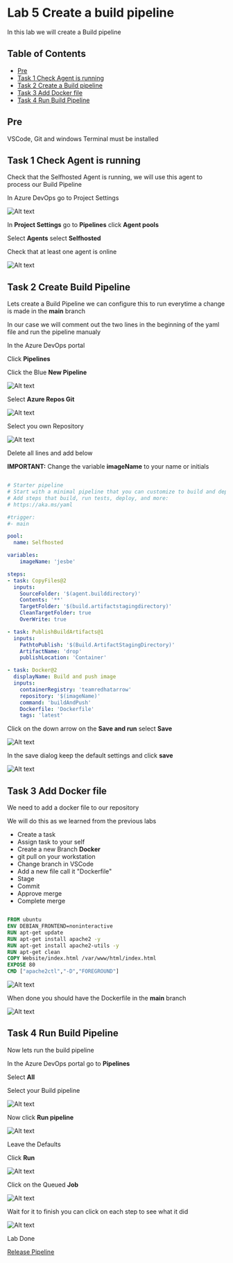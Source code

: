 # Lab 5 Create a build pipeline

In this lab we will create a Build pipeline

## Table of Contents

- [Pre](#pre)
- [Task 1 Check Agent is running](#task-1-check-agent-is-running)
- [Task 2 Create a Build pipeline](#task-2-create-a-build-pipeline)
- [Task 3 Add Docker file](#task-3-add-docker-file)
- [Task 4 Run Build Pipeline](#task-3-run-build-pipeline)

## Pre

VSCode, Git and windows Terminal must be installed

## Task 1 Check Agent is running

Check that the Selfhosted Agent is running, we will use this agent to process our Build Pipeline

In Azure DevOps go to Project Settings

![Alt text](pics/001_project_settings.png?raw=true "project settings")

In **Project Settings** go to **Pipelines** click **Agent pools**

Select **Agents** select **Selfhosted**

Check that at least one agent is online

![Alt text](pics/002_agent_online.png?raw=true "agent online")

## Task 2 Create Build Pipeline

Lets create a Build Pipeline we can configure this to run everytime a change is made in the **main** branch

In our case we will comment out the two lines in the beginning of the yaml file and run the pipeline manualy

In the Azure DevOps portal

Click **Pipelines**

Click the Blue **New Pipeline**

![Alt text](pics/003_new_pipeline.png?raw=true "new pipeline")

Select **Azure Repos Git**

![Alt text](pics/004_select_azure_repo_git.png?raw=true "Azure Repos Git")

Select you own Repository

![Alt text](pics/005_select_repo.png?raw=true "Select Repo")

Delete all lines and add below

**IMPORTANT:** Change the variable **imageName** to your name or initials

```yaml

# Starter pipeline
# Start with a minimal pipeline that you can customize to build and deploy your code.
# Add steps that build, run tests, deploy, and more:
# https://aka.ms/yaml

#trigger:
#- main

pool:
  name: Selfhosted

variables:
    imageName: 'jesbe'

steps:
- task: CopyFiles@2
  inputs:
    SourceFolder: '$(agent.builddirectory)'
    Contents: '**'
    TargetFolder: '$(build.artifactstagingdirectory)'
    CleanTargetFolder: true
    OverWrite: true

- task: PublishBuildArtifacts@1
  inputs:
    PathtoPublish: '$(Build.ArtifactStagingDirectory)'
    ArtifactName: 'drop'
    publishLocation: 'Container'

- task: Docker@2
  displayName: Build and push image
  inputs:
    containerRegistry: 'teamredhatarrow'
    repository: '$(imageName)'
    command: 'buildAndPush'
    Dockerfile: 'Dockerfile'
    tags: 'latest'

```

Click on the down arrow on the **Save and run** select **Save**

![Alt text](pics/006_add_yaml.png?raw=true "add yaml")

In the save dialog keep the default settings and click **save**

![Alt text](pics/007_commit_pipeline.png?raw=true "commit pipeline")

## Task 3 Add Docker file

We need to add a docker file to our repository

We will do this as we learned from the previous labs

- Create a task
- Assign task to your self
- Create a new Branch **Docker**
- git pull on your workstation
- Change branch in VSCode
- Add a new file call it "Dockerfile"
- Stage
- Commit
- Approve merge
- Complete merge

```Dockerfile

FROM ubuntu
ENV DEBIAN_FRONTEND=noninteractive
RUN apt-get update
RUN apt-get install apache2 -y
RUN apt-get install apache2-utils -y
RUN apt-get clean
COPY Website/index.html /var/www/html/index.html
EXPOSE 80
CMD ["apache2ctl","-D","FOREGROUND"]

```

![Alt text](pics/003_vscode_dockerfile.png?raw=true "vscode dockerfile")

When done you should have the Dockerfile in the **main** branch

![Alt text](pics/004_main_branch_dockerfile.png?raw=true "vscode dockerfile")

## Task 4 Run Build Pipeline

Now lets run the build pipeline

In the Azure DevOps portal go to **Pipelines**

Select **All**

Select your Build pipeline

![Alt text](pics/005_select_pipeline.png?raw=true "select pipeline")

Now click **Run pipeline**

![Alt text](pics/006_run_pipeline.png?raw=true "run pipeline")

Leave the Defaults

Click **Run**

![Alt text](pics/007_run_pipeline2.png?raw=true "run pipeline")

Click on the Queued **Job**

![Alt text](pics/008_running_pipeline1.png?raw=true "running pipeline")

Wait for it to finish you can click on each step to see what it did

![Alt text](pics/009_running_pipeline_done.png?raw=true "running pipeline done")

Lab Done

[Release Pipeline](../lab06/lab6.md)

